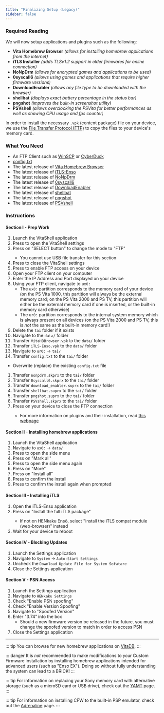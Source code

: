 ```yaml
---
title: "Finalizing Setup (Legacy)"
sidebar: false
---
```


### Required Reading

We will now setup applications and plugins such as the following:

+  **Vita Homebrew Browser** *(allows for installing homebrew applications from the internet)*
+  **iTLS Installer** *(adds TLSv1.2 support in older firmwares for online connection)*
+  **NoNpDrm** *(allows for encrypted games and applications to be used)*
+  **0syscall6** *(allows using games and applications that require higher firmware versions)*
+  **DownloadEnabler** *(allows any file type to be downloaded with the browser)*
+  **shellbat** *(displays exact battery percentage in the status bar)*
+  **pngshot** *(improves the built-in screenshot utility)*
+  **PSVshell** *(allows overclocking the PSVita for better performances as well as showing CPU usage and fps counter)*

In order to install the necessary `.vpk` (content package) file on your device, we use the [File Transfer Protocol (FTP)](https://wikipedia.org/wiki/File_Transfer_Protocol) to copy the files to your device's memory card.

### What You Need

* An FTP Client such as [WinSCP](https://winscp.net/) or [CyberDuck](https://cyberduck.io/)
* [config.txt](/assets/files/config.txt)
* The latest release of [Vita Homebrew Browser](https://github.com/devnoname120/vhbb/releases/latest/)
* The latest release of [iTLS-Enso](https://github.com/SKGleba/iTLS-Enso/releases/latest/)
* The latest release of [NoNpDrm](https://github.com/TheOfficialFloW/NoNpDrm/releases/latest)
* The latest release of [0syscall6](https://github.com/SKGleba/0syscall6/releases/latest)
* The latest release of [DownloadEnabler](https://github.com/TheOfficialFloW/VitaTweaks/releases/tag/DownloadEnabler)
* The latest release of [shellbat](https://github.com/nowrep/vita-shellbat/releases/latest)
* The latest release of [pngshot](https://github.com/xyzz/pngshot/releases/latest)
* The latest release of [PSVshell](https://github.com/Electry/PSVshell/releases/latest)

### Instructions

#### Section I - Prep Work

1. Launch the VitaShell application
1. Press <Btn btn="START" /> to open the VitaShell settings
1. Press <Btn btn="confirm" /> on "SELECT button" to change the mode to "FTP"
    + You cannot use USB file transfer for this section
1. Press <Btn btn="cancel" /> to close the VitaShell settings
1. Press <Btn btn="SELECT" /> to enable FTP access on your device
1. Open your FTP client on your computer
1. Enter the IP Address and Port displayed on your device
1. Using your FTP client, navigate to `ux0:`
    + The `ux0:` partition corresponds to the memory card of your device (on the PS Vita 1000, this partition will always be the external memory card; on the PS Vita 2000 and PS TV, this partition will either be the external memory card if one is inserted, or the built-in memory card otherwise)
    + The `ur0:` partition corresponds to the internal system memory which is always present on all devices (on the PS Vita 2000 and PS TV, this is *not* the same as the built-in memory card!)
1. Delete the `tai` folder if it exists
1. Navigate to the `data/` folder
1. Transfer `VitaHBBrowser.vpk` to the `data/` folder
1. Transfer `iTLS-Enso.vpk` to the `data/` folder
1. Navigate to `ur0:` -> `tai/`
1. Transfer `config.txt` to  the `tai/` folder
  + Overwrite (replace) the existing `config.txt` file
1. Transfer `nonpdrm.skprx` to the `tai/` folder
1. Transfer `0syscall6.skprx` to the `tai/` folder
1. Transfer `download_enabler.suprx` to the `tai/` folder
1. Transfer `shellbat.suprx` to the `tai/` folder
1. Transfer `pngshot.suprx` to the `tai/` folder
1. Transfer `PSVshell.skprx` to the `tai/` folder
1. Press <Btn btn="cancel" /> on your device to close the FTP connection
    + For more information on plugins and their installation, read [this webpage](https://samilops2.gitbook.io/vita-troubleshooting-guide/plugins-related-problem/error-when-using-autoplugin)

#### Section II - Installing homebrew applications

1. Launch the VitaShell application
1. Navigate to `ux0:` -> `data/`
1. Press <Btn btn="triangle" /> to open the side menu
1. Press <Btn btn="confirm" /> on "Mark all"
1. Press <Btn btn="triangle" /> to open the side menu again
1. Press <Btn btn="confirm" /> on "More"
1. Press <Btn btn="confirm" /> on "Install all"
1. Press <Btn btn="confirm" /> to confirm the install
1. Press <Btn btn="confirm" /> to confirm the install again when prompted

#### Section III - Installing iTLS

1. Open the iTLS-Enso application
1. Press <Btn btn="cross" /> on "Install the full iTLS package"
    + If not on HENkaku Ensō, select "Install the iTLS compat module (web-browser)" instead
1. Wait for your device to reboot

#### Section IV - Blocking Updates

1. Launch the Settings application
1. Navigate to `System` -> `Auto-Start Settings`
1. Uncheck the `Download Update File for System Sofwtare`
1. Close the Settings application

#### Section V - PSN Access

1. Launch the Settings application
1. Navigate to `HENkaku Settings`
1. Check "Enable PSN spoofing"
1. Check "Enable Version Spoofing"
1. Navigate to "Spoofed Version"
1. Enter "3.74" into the box
    + Should a new firmware version be released in the future, you must change the spoofed version to match in order to access PSN
1. Close the Settings application

___

::: tip
You can browse for new homebrew applications on [VitaDB](https://vitadb.rinnegatamante.it/).
:::

::: danger
It is *not* recommended to make modifications to your Custom Firmware installation by installing homebrew applications intended for advanced users (such as "Enso EX"). Doing so without fully understanding the system can lead to a BRICK!
:::

::: tip
For information on replacing your Sony memory card with alternative storage (such as a microSD card or USB drive), check out the [YAMT](yamt) page.
:::

::: tip
For information on installing CFW to the built-in PSP emulator, check out the [Adrenaline](adrenaline) page.
:::
